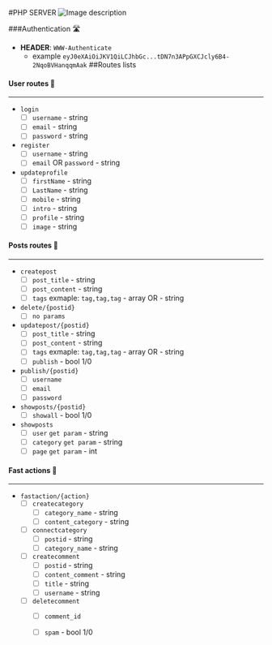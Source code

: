 #PHP SERVER 
![Image description](https://previews.123rf.com/images/lefttime/lefttime1708/lefttime170800006/83489654-route-location-icon-three-map-pin-sign-and-road-journey-symbol-one-color-vector-illustration-isolate.jpg)

###Authentication 🛣
- **HEADER**:  ```WWW-Authenticate``` 
    - example
        ```eyJ0eXAiOiJKV1QiLCJhbGc...tDN7n3APpGXCJcly6B4-2NqoBVHanqqmAak```
##Routes lists 	
#### **User routes** 🚀
___
-  ```login```
   - [ ] `username` - string 
   - [ ] `email` - string 
   - [ ] `password` - string 
   
-  ```register```
   - [ ] `username` - string 
   - [ ] `email` OR `password`  - string 

-  ```updateprofile```
   - [ ] `firstName` - string 
   - [ ] `LastName` - string 
   - [ ] `mobile` - string       
   - [ ] `intro` - string 
   - [ ] `profile` - string 
   - [ ] `image` - string      
   
#### **Posts routes** 🚄
___      
-  ```createpost```
   - [ ] `post_title` - string 
   - [ ] `post_content` - string 
   - [ ] `tags` exmaple: `tag,tag,tag` - array OR - string 
   
-  ```delete/{postid}```
    - [ ] `no params`
-  ```updatepost/{postid}```
   - [ ] `post_title` - string 
   - [ ] `post_content` - string 
   - [ ] `tags` exmaple: `tag,tag,tag` - array OR - string 
   - [ ] `publish`  - bool 1/0
   
-  ```publish/{postid}```
   - [ ] `username`
   - [ ] `email`
   - [ ] `password`    
    
-  ```showposts/{postid}```
    - [ ] `showall` - bool 1/0
    
-  ```showposts```
    - [ ] `user` `get param` - string
    - [ ] `category` `get param` - string 
    - [ ] `page` `get param` - int

#### **Fast actions** 🚨
___
-  ```fastaction/{action}```
    - [ ] `createcategory` 
        - [ ] `category_name`  - string
        - [ ] `content_category`  - string
    - [ ] `connectcategory`
        - [ ] `postid`  - string
        - [ ] `category_name`  - string    
    - [ ] `createcomment`
        - [ ] `postid`  - string
        - [ ] `content_comment` - string   
        - [ ] `title`  - string
        - [ ] `username`  - string
    - [ ] `deletecomment`
        - [ ] `comment_id`
        - [ ] `spam` - bool 1/0   

        
